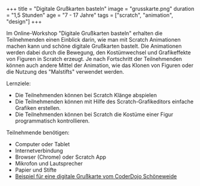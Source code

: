 +++
title = "Digitale Grußkarten basteln"
image = "grusskarte.png"
duration = "1,5 Stunden"
age = "7 - 17 Jahre"
tags = ["scratch", "animation", "design"]
+++

Im Online-Workshop "Digitale Grußkarten basteln" erhalten die Teilnehmenden einen Einblick darin, 
wie man mit Scratch Animationen machen kann und schöne digitale Grußkarten bastelt.
Die Animationen werden dabei durch die Bewegung, den Kostümwechsel und Grafikeffekte von Figuren in Scratch erzeugt.
Je nach Fortschritt der Teilnehmenden können auch andere Mittel der Animation, wie das Klonen von Figuren oder die Nutzung des "Malstifts" verwendet werden.

Lernziele:
* Die Teilnehmenden können bei Scratch Klänge abspielen
* Die Teilnehmenden können mit Hilfe des Scratch-Grafikeditors einfache Grafiken erstellen.
* Die Teilnehmenden können bei Scratch die Kostüme einer Figur programmatisch kontrollieren.

Teilnehmende benötigen:
* Computer oder Tablet
* Internetverbindung
* Browser (Chrome) oder Scratch App
* Mikrofon und Lautsprecher
* Papier und Stifte
* [Beispiel für eine digitale Grußkarte vom CoderDojo Schöneweide](https://scratch.mit.edu/projects/462061771)
